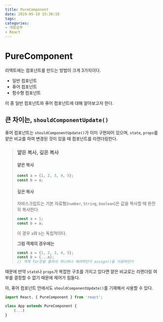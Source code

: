 ```yaml
---
title: PureComponent
date: 2019-05-18 15:30:18
tags:
categories:
- 개발공부
- React
---
```


# PureComponent

리액트에는 컴포넌트를 만드는 방법이 크게 3가지이다.

- 일반 컴포넌트
- 퓨어 컴포넌트
- 함수형 컴포넌트

이 중 일반 컴포넌트와 퓨어 컴포넌트에 대해 알아보고자 한다.

## 큰 차이는, `shouldComponentUpdate()`

퓨어 컴포넌트는 `shouldComponentUpdate()`가 이미 구현되어 있으며, `state`, `props`를 얕은 비교를 하여 변경된 것이 있을 때 컴포넌트를 리렌더링한다.

> ### 얕은 복사, 깊은 복사
>
> #### 얕은 복사
>
> ```javascript
> const a = {1, 2, 3, 4, 5};
> const b = a;
> ```
>
> #### 깊은 복사
>
> 자바스크립트는 기본 자료형(`number`, `String`, `boolean`)은 값을 복사할 때 완전히 복사한다.
>
> ```javascript
> const a = 1;
> const b = a;
> ```
>
> 이 경우 `a`와 `b`는 독립적이다.
>
> **그럼 객체의 경우에는**
>
> ```javascript
> const a = {1, 2, 3, 4, 5};
> const b = {...a};
> // 객체 for문을 돌려서 하나하나 때려박던가 assign()을 이용하던가
> ```

때문에 만약 `state`나 `props`가 복잡한 구조를 가지고 있다면 얕은 비교로는 리렌더링 여부를 결정할 수 없기 때문에 제어가 힘들다.

아, 퓨어 컴포넌트 안에서도 `shouldComponentUpdate()`를 기재해서 사용할 수 있다.

```javascript
import React, { PureComponent } from 'react';

class App extends PureComponent {
	(...)
}
```

